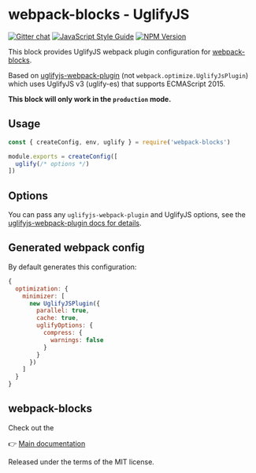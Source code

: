 # webpack-blocks - UglifyJS

[![Gitter chat](https://badges.gitter.im/webpack-blocks.svg)](https://gitter.im/webpack-blocks)
[![JavaScript Style Guide](https://img.shields.io/badge/code%20style-standard-brightgreen.svg)](http://standardjs.com/)
[![NPM Version](https://img.shields.io/npm/v/@webpack-blocks/uglify.svg)](https://www.npmjs.com/package/@webpack-blocks/uglify)

This block provides UglifyJS webpack plugin configuration for [webpack-blocks](https://github.com/andywer/webpack-blocks).

Based on [uglifyjs-webpack-plugin](https://github.com/webpack-contrib/uglifyjs-webpack-plugin) (not `webpack.optimize.UglifyJsPlugin`) which uses UglifyJS v3 (uglify-es) that supports ECMAScript 2015.

**This block will only work in the `production` mode.**

## Usage

```js
const { createConfig, env, uglify } = require('webpack-blocks')

module.exports = createConfig([
  uglify(/* options */)
])
```

## Options

You can pass any `uglifyjs-webpack-plugin` and UglifyJS options, see the [uglifyjs-webpack-plugin docs for details](https://github.com/webpack-contrib/uglifyjs-webpack-plugin#options).

## Generated webpack config

By default generates this configuration:

```js
{
  optimization: {
    minimizer: [
      new UglifyJSPlugin({
        parallel: true,
        cache: true,
        uglifyOptions: {
          compress: {
            warnings: false
          }
        }
      })
    ]
  }
}
```

## webpack-blocks

Check out the

👉 [Main documentation](https://github.com/andywer/webpack-blocks)

Released under the terms of the MIT license.
